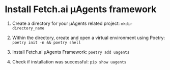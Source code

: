 # Install Fetch.ai μAgents framework

1. Create a directory for your μAgents related project: `mkdir directory_name`

2. Within the directory, create and open a virtual environment using Poetry: `poetry init -n && poetry shell`

3. Install Fetch.ai μAgents Framework: `poetry add uagents`

4. Check if installation was successful: `pip show uagents`

